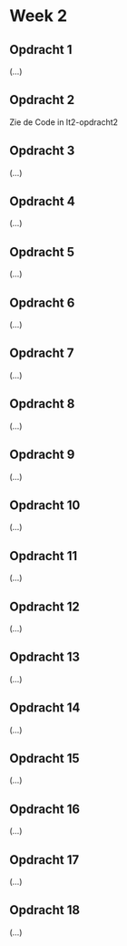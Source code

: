 # Week 2

## Opdracht 1

(…)


## Opdracht 2

Zie de Code in lt2-opdracht2


## Opdracht 3

(…)


## Opdracht 4

(…)


## Opdracht 5

(…)


## Opdracht 6

(…)


## Opdracht 7

(…)


## Opdracht 8

(…)


## Opdracht 9

(…)


## Opdracht 10

(…)


## Opdracht 11

(…)


## Opdracht 12

(…)


## Opdracht 13

(…)


## Opdracht 14

(…)


## Opdracht 15

(…)


## Opdracht 16

(…)


## Opdracht 17

(…)


## Opdracht 18

(…)
